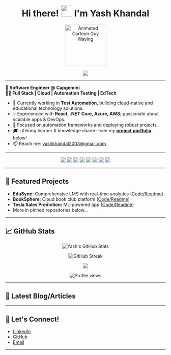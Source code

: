 <h1 align="center">
  Hi there! <img src="https://media.giphy.com/media/hvRJCLFzcasrR4ia7z/giphy.gif" width="35" />
  I'm Yash Khandal
</h1>

<p align="center">
  <!-- Cartoon Avatar: Replace with any wave GIF or personal cartoon if you wish! -->
  <img src="https://i.pinimg.com/originals/e9/17/a9/e917a9bbee0c450ed28307c8e3c541fa.gif" width="130" alt="Animated Cartoon Guy Waving" />
</p>

<p align="center">
  <img src="https://readme-typing-svg.demolab.com/?lines=✨+Software+Engineer+%40+Capgemini+✨;Full+Stack+%26+Cloud+Developer;React+.NET+Core+Azure;Automation+Testing+Enthusiast;EdTech+Project+Builder;Always+Learning+and+Building!&font=Fira%20Code&center=true&width=460&height=45&color=ffcd1e&vCenter=true&pause=1000" />
</p>

---

🚀 <b>Software Engineer @ Capgemini</b>  
👨‍💻 <b>Full Stack | Cloud | Automation Testing | EdTech</b>

- 🌱 Currently working in <b>Test Automation</b>, building cloud-native and educational technology solutions.
- 💡 Experienced with <b>React, .NET Core, Azure, AWS</b>; passionate about scalable apps & DevOps.
- 🔭 Focused on automation frameworks and deploying robust projects.
- 🎓 Lifelong learner & knowledge sharer—see my <b>[project portfolio](#)</b> below!
- 📫 Reach me: <a href="mailto:yashkhandal2003@gmail.com">yashkhandal2003@gmail.com</a>

---

<p align="center">
  <img src="https://img.shields.io/badge/-React-black?style=flat-square&logo=react" />
  <img src="https://img.shields.io/badge/-dotnet-black?style=flat-square&logo=dotnet" />
  <img src="https://img.shields.io/badge/-Azure-0089D6?style=flat-square&logo=microsoft-azure" />
  <img src="https://img.shields.io/badge/-AWS-232F3E?style=flat-square&logo=amazon-aws" />
  <img src="https://img.shields.io/badge/-Selenium-43B02A?style=flat-square&logo=selenium" />
  <img src="https://img.shields.io/badge/-Git-black?style=flat-square&logo=git" />
  <img src="https://img.shields.io/badge/-Docker-2496ED?style=flat-square&logo=docker" />
  <img src="https://img.shields.io/badge/-PowerBI-F2C811?style=flat-square&logo=powerbi" />
</p>

---

## 🌟 Featured Projects

- **EduSync:** Comprehensive LMS with real-time analytics ([Code/Readme](#))
- **BookSphere:** Cloud book club platform ([Code/Readme](#))
- **Tesla Sales Prediction:** ML-powered app ([Code/Readme](#))
- More in pinned repositories below...

---

## 📈 GitHub Stats

<p align="center">
  <img src="https://github-readme-stats.vercel.app/api?username=Yash-Khandal&show_icons=true&theme=react" alt="Yash's GitHub Stats" />
</p>
<p align="center">
  <img src="https://github-readme-streak-stats.herokuapp.com/?user=Yash-Khandal&theme=react" alt="GitHub Streak" />
</p>
<p align="center">
  <img src="https://github-readme-stats.vercel.app/api/top-langs/?username=Yash-Khandal&layout=compact&langs_count=7&theme=react" />
</p>
<p align="center">
  <img src="https://komarev.com/ghpvc/?username=Yash-Khandal&color=blue&style=flat-square" alt="Profile views" />
</p>

---

## 📝 Latest Blog/Articles

<!-- BLOG-POST-LIST:START -->
<!-- Replace with blog post workflow or manually add blog/article links -->
<!-- BLOG-POST-LIST:END -->

---

## 🤝 Let's Connect!

- [LinkedIn](https://www.linkedin.com/in/yash-khandal-075b50228/)
- [GitHub](https://github.com/Yash-Khandal)
- [Email](mailto:yashkhandal2003@gmail.com)

---

